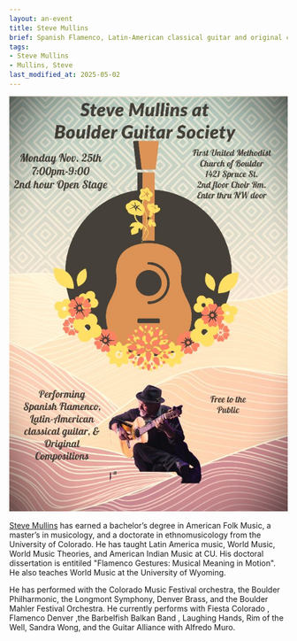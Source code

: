 ```yaml
---
layout: an-event
title: Steve Mullins
brief: Spanish Flamenco, Latin-American classical guitar and original compositions
tags:
- Steve Mullins
- Mullins, Steve
last_modified_at: 2025-05-02
---
```

![Steve Mullins](/pics/20241125-SteveMullins.jpg)

[Steve Mullins](https://stevemullinsmusic.com/) has earned a bachelor’s degree in American Folk Music, a master’s in musicology, and a doctorate in ethnomusicology from the University of Colorado.   He has taught Latin America music, World Music, World Music Theories, and American Indian Music at CU.  His doctoral dissertation is entitiled "Flamenco Gestures: Musical Meaning in Motion". He also teaches World Music at the University of Wyoming.

He has performed with the Colorado Music Festival orchestra, the Boulder Philharmonic, the Longmont Symphony, Denver Brass, and the Boulder Mahler Festival Orchestra.  He currently performs with Fiesta Colorado , Flamenco Denver ,the Barbelfish Balkan Band , Laughing Hands, Rim of the Well,  Sandra Wong, and the Guitar Alliance with Alfredo Muro.
